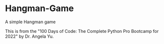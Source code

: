 # Hangman-Game
A simple Hangman game

This is from the "100 Days of Code: The Complete Python Pro Bootcamp for 2022" by Dr. Angela Yu.
